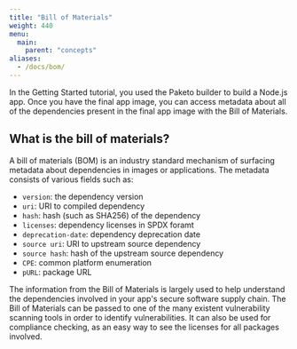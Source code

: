 ```yaml
---
title: "Bill of Materials"
weight: 440
menu:
  main:
    parent: "concepts"
aliases:
  - /docs/bom/
---
```


In the Getting Started tutorial, you used the Paketo builder to build a Node.js app. Once you have the final app image, you can access metadata about all of the dependencies present in the final app image with the Bill of Materials.

## What is the bill of materials?

A bill of materials (BOM) is an industry standard mechanism of surfacing metadata about dependencies in images or applications. The metadata consists of various fields such as:
* `version`: the dependency version
* `uri`: URI to compiled dependency
* `hash`: hash (such as SHA256) of the dependency
* `licenses`: dependency licenses in SPDX foramt
* `deprecation-date`: dependency deprecation date
* `source uri`: URI to upstream source dependency
* `source hash`: hash of the upstream source dependency
* `CPE`: common platform enumeration
* `pURL`: package URL

The information from the Bill of Materials is largely used to help understand the dependencies involved in your app's secure software supply chain. The Bill of Materials can be passed to one of the many existent vulnerability scanning tools in order to identify vulnerabilities. It can also be used for compliance checking, as an easy way to see the licenses for all packages involved.


